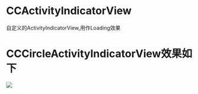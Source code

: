 CCActivityIndicatorView
=======================

自定义的ActivityIndicatorView,用作Loading效果

CCCircleActivityIndicatorView效果如下
======================

![](https://raw.githubusercontent.com/cocoa-chen/CCActivityIndicatorView/master/CCActivityIndicatorView/CCActivityIndicatorView/screenshot/screenshot1.gif)
